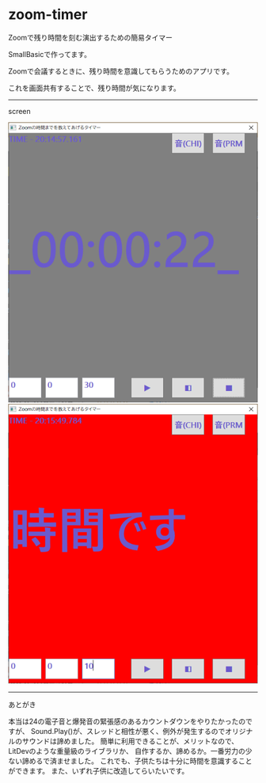 # zoom-timer
Zoomで残り時間を刻む演出するための簡易タイマー



SmallBasicで作ってます。

Zoomで会議するときに、残り時間を意識してもらうためのアプリです。

これを画面共有することで、残り時間が気になります。




---

screen 

![f1](./img/screen1.png)
![f2](./img/screen2.png)


---

あとがき

本当は24の電子音と爆発音の緊張感のあるカウントダウンをやりたかったのですが、
Sound.Play()が、スレッドと相性が悪く、例外が発生するのでオリジナルのサウンドは諦めました。
簡単に利用できることが、メリットなので、LitDevのような重量級のライブラリか、
自作するか、諦めるか。一番労力の少ない諦めるで済ませました。
これでも、子供たちは十分に時間を意識することができます。
また、いずれ子供に改造してらいたいです。
